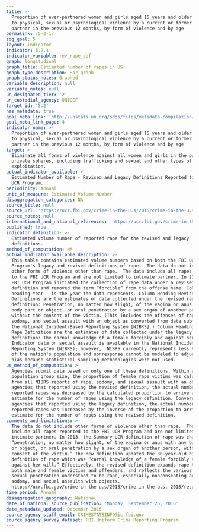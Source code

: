 ```yaml
---
title: >-
  Proportion of ever-partnered women and girls aged 15 years and older subjected
  to physical, sexual or psychological violence by a current or former intimate
  partner in the previous 12 months, by form of violence and by age
permalink: /5-2-1/
sdg_goal: 5
layout: indicator
indicator: 5.2.1
indicator_variable: rev_rape_def
graph: longitudinal
graph_title: Estimated number of rapes in US
graph_type_description: Bar graph
graph_status_notes: Graphed
variable_description: null
variable_notes: null
un_designated_tier: '2'
un_custodial_agency: UNICEF
target_id: '5.2'
has_metadata: true
goal_meta_link: 'http://unstats.un.org/sdgs/files/metadata-compilation/Metadata-Goal-5.pdf'
goal_meta_link_page: 4
indicator_name: >-
  Proportion of ever-partnered women and girls aged 15 years and older subjected
  to physical, sexual or psychological violence by a current or former intimate
  partner in the previous 12 months, by form of violence and by age
target: >-
  Eliminate all forms of violence against all women and girls in the public and
  private spheres, including trafficking and sexual and other types of
  exploitation.
actual_indicator_available: >-
  Estimated Number of Rape - Revised and Legacy Definitions Reported to the FBI
  UCR Program.
periodicity: Annual
unit_of_measure: Estimated Volume Number
disaggregation_categories: NA
source_title: null
source_url: 'https://ucr.fbi.gov/crime-in-the-u.s/2015/crime-in-the-u.s.-2015/home'
source_notes: null
international_and_national_references: 'https://ucr.fbi.gov/crime-in-the-u.s/2015/crime-in-the-u.s.-2015/home'
published: true
indicator_definition: >-
  Estimated volume number of reported rape for the revised and legacy
  definitions.
method_of_computation: NA
actual_indicator_available_description: >-
  This table contains estimated volume numbers based on both the FBI UCR
  Program's legacy and revised definitions of rape.  The data do not include
  other forms of violence other than rape.  The data include all rapes reported
  to the FBI UCR Program and are not limited to intimate partner. In 2013, the
  FBI UCR Program initiated the collection of rape data under a revised
  definition and removed the term “forcible” from the offense name. Column
  heading Year - is the year the data represents. Column Heading Revised Rape
  Definitions are the estimates of data collected under the revised rape
  definition: Penetration, no matter how slight, of the vagina or anus with any
  body part or object, or oral penetration by a sex organ of another person,
  without the consent of the victim. (This includes the offenses of rape,
  sodomy, and sexual assault with an object as converted from data submitted via
  the National Incident-Based Reporting System [NIBRS].) Column Heading Legacy
  Rape Definition are the estimates of data collected under the legacy rape
  definition: The carnal knowledge of a female forcibly and against her will
  Indicator data on sexual assault is available in the National Incident-Based
  Reporting System (NIBRS); however,  NIBRS currently represents less than 30%
  of the nation's population and nonresponse cannot be modeled to adjust for
  bias because statistical sampling methodologies were not used.
us_method_of_computation: >-
  Agencies submit data based on only one of these definitions. Within each
  population group size, the proportion of female rape victims was calculated
  from all NIBRS reports of rape, sodomy, and sexual assault with an object. For
  agencies that reported using the revised definition, the actual number of
  reported rapes was decreased by the calculated proportion to arrive at an
  estimate for the number of rapes using the legacy definition. Conversely, for
  agencies that reported using the legacy definition, the actual number of
  reported rapes was increased by the inverse of the proportion to arrive at an
  estimate for the number of rapes using the revised definition.
comments_and_limitations: >-
  The data do not include other forms of violence other than rape.  The data
  include all rapes reported to the FBI UCR Program and are not limited to
  intimate partner. In 2013, the Summary UCR definition of rape was changed to
  “penetration, no matter how slight, of the vagina or anus with any body part
  or object, or oral penetration by a sex organ of another person, without the
  consent of the victim.” The new definition updated the 80-year-old historical
  definition of rape which was “carnal knowledge of a female forcibly and
  against her will.” Effectively, the revised definition expands rape to include
  both male and female victims and offenders, and reflects the various forms of
  sexual penetration understood to be rape, especially nonconsenting acts of
  sodomy, and sexual assaults with objects.
  https://ucr.fbi.gov/crime-in-the-u.s/2015/crime-in-the-u.s.-2015/resource-pages/rape_addendum-2015-_final
time_period: Annual
disaggregation_geography: National
date_of_national_source_publication: 'Monday, September 26, 2016'
date_metadata_updated: December 2016
source_agency_staff_email: CRIMESTATSINFO@ic.fbi.gov
source_agency_survey_dataset: FBI Uniform Crime Reporting Program
---
```

